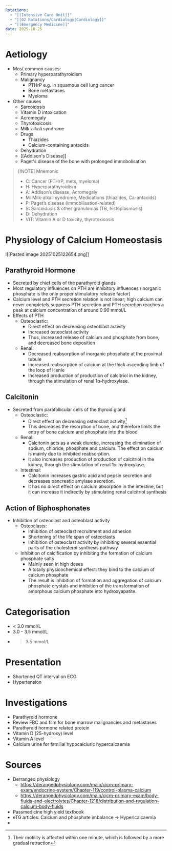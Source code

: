 ```yaml
---
Rotations:
  - "[[Intensive Care Unit]]"
  - "[[02 Rotations/Cardiology|Cardiology]]"
  - "[[Emergency Medicine]]"
date: 2025-10-25
---
```

# Aetiology
- Most common causes:
	- Primary hyperparathyroidism
	- Malignancy
		- PTHrP e.g. in squamous cell lung cancer
		- Bone metastases
		- Myeloma
- Other causes
	- Sarcoidosis
	- Vitamin D intoxication
	- Acromegaly
	- Thyrotoxicosis
	- Milk-alkali syndrome
	- Drugs
		- Thiazides
		- Calcium-containing antacids
	- Dehydration
	- [[Addison's Disease]]
	- Paget's disease of the bone with prolonged immobolisation

> [!NOTE] Mnemonic
> - C: Cancer (PTHrP, mets, myeloma) 
> - H: Hyperparathyroidism 
> - A: Addison’s disease, Acromegaly 
> - M: Milk-alkali syndrome, Medications (thiazides, Ca-antacids) 
> - P: Paget’s disease (immobilisation-related) 
> - S: Sarcoidosis & other granulomas (TB, histoplasmosis) 
> - D: Dehydration 
> - VIT: Vitamin A or D toxicity, thyrotoxicosis
# Physiology of Calcium Homeostasis
![[Pasted image 20251025122654.png]]
## Parathyroid Hormone
- Secreted by chief cells of the parathyroid glands
- Most regulatory influences on PTH are inhibitory influences (inorganic phosphate is the only proper stimulatory release factor)
- Calcium level and PTH secretion relation is not linear; high calcium can never completely suppress PTH secretion and PTH secretion reaches a peak at calcium concentration of around 0.90 mmol/L
- Effects of PTH
	- Osteoclastic:
	    - Direct effect on decreasing osteoblast activity
	    - Increased osteoclast activity
	    - Thus, increased release of calcium and phosphate from bone, and decreased bone deposition
	- Renal:
	    - Decreased reabsorption of inorganic phosphate at the proximal tubule
	    - Increased reabsorption of calcium at the thick ascending limb of the loop of Henle 
	    - Increased production of production of calcitriol in the kidney, through the stimulation of renal 1α-hydroxylase.
## Calcitonin
- Secreted from parafollicular cells of the thyroid gland
	- Osteoclastic:
	    - Direct effect on decreasing osteoclast activity[^1] 
		- This decreases the resorption of bone, and therefore limits the entry of bone calcium and phosphate into the blood
    - Renal:
        - Calcitonin acts as a weak diuretic, increasing the elimination of sodium, chloride, phosphate and calcium. The effect on calcium is mainly due to inhibited reabsorption.
        - It also increases production of production of calcitriol in the kidney, through the stimulation of renal 1α-hydroxylase.
    - Intestinal:
        - Calcitonin increases gastric acid and pepsin secretion and decreases pancreatic amylase secretion.
        - It has no direct effect on calcium absorption in the intestine, but it can increase it indirectly by stimulating renal calcitriol synthesis
## Action of Biphosphonates
- Inhibition of osteoclast and osteoblast activity
	- Osteoclasts:
		- Inhibition of osteoclast recruitment and adhesion
		- Shortening of the life span of osteoclasts
		- Inhibition of osteoclast activity by inhibiting several essential parts of the cholesterol synthesis pathway
	- Inhibition of calcification by inhibiting the formation of calcium phosphate salts
		- Mainly seen in high doses
		- A totally physicochemical effect: they bind to the calcium of calcium phosphate
		- The result is inhibition of formation and aggregation of calcium phosphate crystals and inhibition of the transformation of amorphous calcium phosphate into hydroxyapatite.
# Categorisation
- < 3.0 mmol/L
- 3.0 - 3.5 mmol/L
- > 3.5 mmol/L
# Presentation
- Shortened QT interval on ECG
- Hypertension
# Investigations
- Parathyroid hormone
- Review FBC and film for bone marrow malignancies and metastases
- Parathyroid hormone related protein
- Vitamin D (25-hydroxy) level
- Vitamin A level
- Calcium urine for familial hypocalciuric hypercalcaemia
# Sources
- Derranged physiology
	- https://derangedphysiology.com/main/cicm-primary-exam/endocrine-system/Chapter-119/control-plasma-calcium
	- https://derangedphysiology.com/main/cicm-primary-exam/body-fluids-and-electrolytes/Chapter-1218/distribution-and-regulation-calcium-body-fluids
- Passmedicine high yield textbook
- eTG articles: Calcium and phosphate imbalance -> Hyperlcalcaemia
- 

[^1]: Their motility is affected within one minute, which is followed by a more gradual retraction
